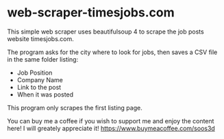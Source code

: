 # web-scraper-timesjobs.com
This simple web scraper uses beautifulsoup 4 to scrape the job posts website timesjobs.com. 

The program asks for the city where to look for jobs, then saves a CSV file in the same folder listing:
- Job Position
- Company Name
- Link to the post
- When it was posted

This program only scrapes the first listing page.

You can buy me a coffee if you wish to support me and enjoy the content here! I will greately appreciate it! https://www.buymeacoffee.com/soos3d
